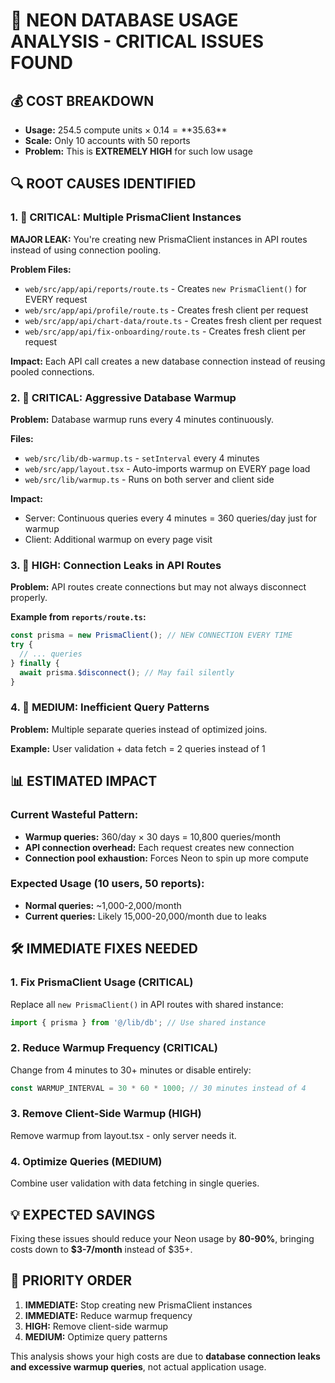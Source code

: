 # 🚨 NEON DATABASE USAGE ANALYSIS - CRITICAL ISSUES FOUND

## 💰 COST BREAKDOWN
- **Usage:** 254.5 compute units × $0.14 = **$35.63**
- **Scale:** Only 10 accounts with 50 reports
- **Problem:** This is **EXTREMELY HIGH** for such low usage

## 🔍 ROOT CAUSES IDENTIFIED

### 1. 🚨 CRITICAL: Multiple PrismaClient Instances
**MAJOR LEAK:** You're creating new PrismaClient instances in API routes instead of using connection pooling.

**Problem Files:**
- `web/src/app/api/reports/route.ts` - Creates `new PrismaClient()` for EVERY request
- `web/src/app/api/profile/route.ts` - Creates fresh client per request
- `web/src/app/api/chart-data/route.ts` - Creates fresh client per request
- `web/src/app/api/fix-onboarding/route.ts` - Creates fresh client per request

**Impact:** Each API call creates a new database connection instead of reusing pooled connections.

### 2. 🚨 CRITICAL: Aggressive Database Warmup
**Problem:** Database warmup runs every 4 minutes continuously.

**Files:**
- `web/src/lib/db-warmup.ts` - `setInterval` every 4 minutes
- `web/src/app/layout.tsx` - Auto-imports warmup on EVERY page load
- `web/src/lib/warmup.ts` - Runs on both server and client side

**Impact:** 
- Server: Continuous queries every 4 minutes = 360 queries/day just for warmup
- Client: Additional warmup on every page visit

### 3. 🚨 HIGH: Connection Leaks in API Routes
**Problem:** API routes create connections but may not always disconnect properly.

**Example from `reports/route.ts`:**
```typescript
const prisma = new PrismaClient(); // NEW CONNECTION EVERY TIME
try {
  // ... queries
} finally {
  await prisma.$disconnect(); // May fail silently
}
```

### 4. 🚨 MEDIUM: Inefficient Query Patterns
**Problem:** Multiple separate queries instead of optimized joins.

**Example:** User validation + data fetch = 2 queries instead of 1

## 📊 ESTIMATED IMPACT

### Current Wasteful Pattern:
- **Warmup queries:** 360/day × 30 days = 10,800 queries/month
- **API connection overhead:** Each request creates new connection
- **Connection pool exhaustion:** Forces Neon to spin up more compute

### Expected Usage (10 users, 50 reports):
- **Normal queries:** ~1,000-2,000/month
- **Current queries:** Likely 15,000-20,000/month due to leaks

## 🛠️ IMMEDIATE FIXES NEEDED

### 1. Fix PrismaClient Usage (CRITICAL)
Replace all `new PrismaClient()` in API routes with shared instance:
```typescript
import { prisma } from '@/lib/db'; // Use shared instance
```

### 2. Reduce Warmup Frequency (CRITICAL)
Change from 4 minutes to 30+ minutes or disable entirely:
```typescript
const WARMUP_INTERVAL = 30 * 60 * 1000; // 30 minutes instead of 4
```

### 3. Remove Client-Side Warmup (HIGH)
Remove warmup from layout.tsx - only server needs it.

### 4. Optimize Queries (MEDIUM)
Combine user validation with data fetching in single queries.

## 💡 EXPECTED SAVINGS
Fixing these issues should reduce your Neon usage by **80-90%**, bringing costs down to **$3-7/month** instead of $35+.

## 🎯 PRIORITY ORDER
1. **IMMEDIATE:** Stop creating new PrismaClient instances
2. **IMMEDIATE:** Reduce warmup frequency 
3. **HIGH:** Remove client-side warmup
4. **MEDIUM:** Optimize query patterns

This analysis shows your high costs are due to **database connection leaks and excessive warmup queries**, not actual application usage.